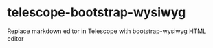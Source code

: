 # telescope-bootstrap-wysiwyg
Replace markdown editor in Telescope with bootstrap-wysiwyg HTML editor

